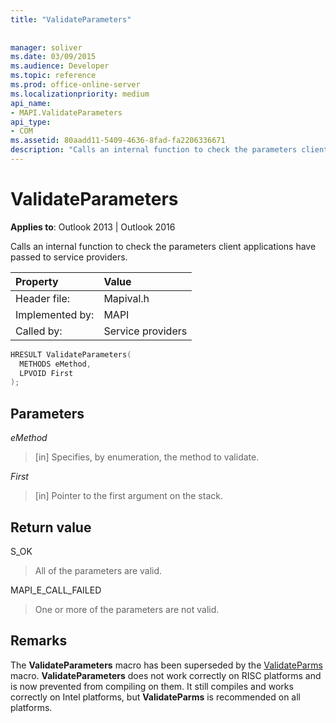 ```yaml
---
title: "ValidateParameters"
 
 
manager: soliver
ms.date: 03/09/2015
ms.audience: Developer
ms.topic: reference
ms.prod: office-online-server
ms.localizationpriority: medium
api_name:
- MAPI.ValidateParameters
api_type:
- COM
ms.assetid: 80aadd11-5409-4636-8fad-fa2206336671
description: "Calls an internal function to check the parameters client applications have passed to service providers for Outlook 2013 and Outlook 2016."
---
```


# ValidateParameters

  
  
**Applies to**: Outlook 2013 | Outlook 2016 
  
Calls an internal function to check the parameters client applications have passed to service providers. 
  
|Property |Value |
|:-----|:-----|
|Header file:  <br/> |Mapival.h  <br/> |
|Implemented by:  <br/> |MAPI  <br/> |
|Called by:  <br/> |Service providers  <br/> |
   
```cpp
HRESULT ValidateParameters(
  METHODS eMethod,
  LPVOID First
);
```

## Parameters

 _eMethod_
  
> [in] Specifies, by enumeration, the method to validate. 
    
 _First_
  
> [in] Pointer to the first argument on the stack.
    
## Return value

S_OK 
  
> All of the parameters are valid. 
    
MAPI_E_CALL_FAILED 
  
> One or more of the parameters are not valid.
    
## Remarks

The **ValidateParameters** macro has been superseded by the [ValidateParms](validateparms.md) macro. **ValidateParameters** does not work correctly on RISC platforms and is now prevented from compiling on them. It still compiles and works correctly on Intel platforms, but **ValidateParms** is recommended on all platforms. 
  

